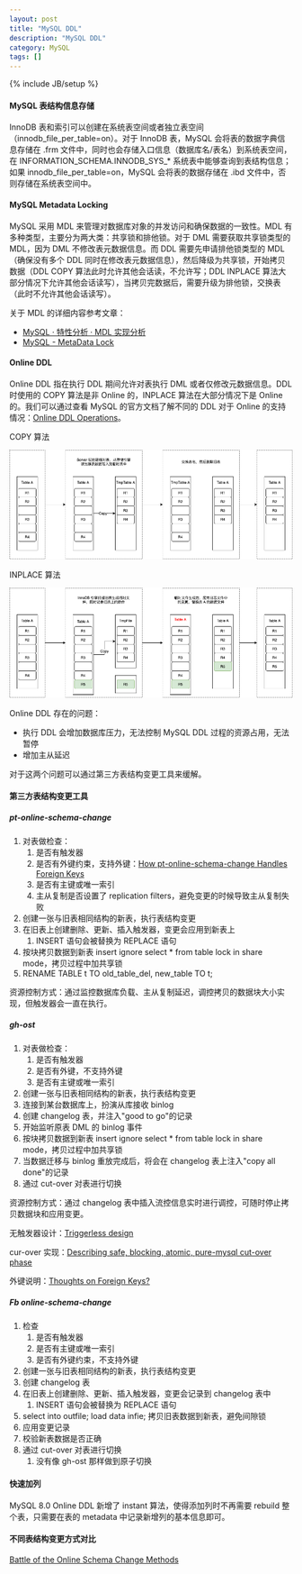 ```yaml
---
layout: post
title: "MySQL DDL"
description: "MySQL DDL"
category: MySQL
tags: []
---
```

{% include JB/setup %}

#### MySQL 表结构信息存储

InnoDB 表和索引可以创建在系统表空间或者独立表空间（innodb_file_per_table=on）。对于 InnoDB 表，MySQL 会将表的数据字典信息存储在 .frm 文件中，同时也会存储入口信息（数据库名/表名）到系统表空间，在 INFORMATION_SCHEMA.INNODB_SYS_* 系统表中能够查询到表结构信息；如果 innodb_file_per_table=on，MySQL 会将表的数据存储在 .ibd 文件中，否则存储在系统表空间中。

<!--more-->

#### MySQL Metadata Locking

MySQL 采用 MDL 来管理对数据库对象的并发访问和确保数据的一致性。MDL 有多种类型，主要分为两大类：共享锁和排他锁。对于 DML 需要获取共享锁类型的 MDL，因为 DML 不修改表元数据信息。而 DDL 需要先申请排他锁类型的 MDL（确保没有多个 DDL 同时在修改表元数据信息），然后降级为共享锁，开始拷贝数据（DDL COPY 算法此时允许其他会话读，不允许写；DDL INPLACE 算法大部分情况下允许其他会话读写），当拷贝完数据后，需要升级为排他锁，交换表（此时不允许其他会话读写）。

关于 MDL 的详细内容参考文章：

* [MySQL · 特性分析 · MDL 实现分析](http://mysql.taobao.org/monthly/2015/11/04/)
* [MySQL - MetaData Lock](https://cllc.fun/2019/06/15/mysql-metadata-lock/)

#### Online DDL

Online DDL 指在执行 DDL 期间允许对表执行 DML 或者仅修改元数据信息。DDL 时使用的 COPY 算法是非 Online 的，INPLACE 算法在大部分情况下是 Online 的。我们可以通过查看 MySQL 的官方文档了解不同的 DDL 对于 Online 的支持情况：[Online DDL Operations](https://dev.mysql.com/doc/refman/5.7/en/innodb-online-ddl-operations.html)。

COPY 算法

![](/assets/img/mysql-ddl-copy.png)

INPLACE 算法

![](/assets/img/mysql-ddl-inplace.png)

Online DDL 存在的问题：

* 执行 DDL 会增加数据库压力，无法控制 MySQL DDL 过程的资源占用，无法暂停
* 增加主从延迟

对于这两个问题可以通过第三方表结构变更工具来缓解。

#### 第三方表结构变更工具

##### pt-online-schema-change

1. 对表做检查：
    1. 是否有触发器
    2. 是否有外键约束，支持外键：[How pt-online-schema-change Handles Foreign Keys](https://www.percona.com/blog/2019/06/07/how-pt-online-schema-change-handles-foreign-keys/)
    3. 是否有主键或唯一索引
    4. 主从复制是否设置了 replication filters，避免变更的时候导致主从复制失败
2. 创建一张与旧表相同结构的新表，执行表结构变更
3. 在旧表上创建删除、更新、插入触发器，变更会应用到新表上
    1. INSERT 语句会被替换为 REPLACE 语句
4. 按块拷贝数据到新表 insert ignore select * from table lock in share mode，拷贝过程中加共享锁
5. RENAME TABLE t TO old_table_del, new_table TO t;

资源控制方式：通过监控数据库负载、主从复制延迟，调控拷贝的数据块大小实现，但触发器会一直在执行。

##### gh-ost

1. 对表做检查：
    1. 是否有触发器
    1. 是否有外键，不支持外键
    1. 是否有主键或唯一索引
2. 创建一张与旧表相同结构的新表，执行表结构变更
3. 连接到某台数据库上，扮演从库接收 binlog
4. 创建 changelog 表，并注入"good to go"的记录
5. 开始监听原表 DML 的 binlog 事件
6. 按块拷贝数据到新表 insert ignore select * from table lock in share mode，拷贝过程中加共享锁
7. 当数据迁移与 binlog 重放完成后，将会在 changelog 表上注入"copy all done"的记录
8. 通过 cut-over 对表进行切换

资源控制方式：通过 changelog 表中插入流控信息实时进行调控，可随时停止拷贝数据块和应用变更。

无触发器设计：[Triggerless design](https://github.com/github/gh-ost/blob/master/doc/triggerless-design.md)

cur-over 实现：[Describing safe, blocking, atomic, pure-mysql cut-over phase](https://github.com/github/gh-ost/issues/82)

外键说明：[Thoughts on Foreign Keys?](https://github.com/github/gh-ost/issues/331)

##### Fb online-schema-change

1. 检查
    1. 是否有触发器
    1. 是否有主键或唯一索引
    1. 是否有外键约束，不支持外键
2. 创建一张与旧表相同结构的新表，执行表结构变更
3. 创建 changelog 表
4. 在旧表上创建删除、更新、插入触发器，变更会记录到 changelog 表中
    1. INSERT 语句会被替换为 REPLACE 语句
5. select into outfile; load data infie; 拷贝旧表数据到新表，避免间隙锁
6. 应用变更记录
7. 校验新表数据是否正确
8. 通过 cut-over 对表进行切换
    1. 没有像 gh-ost 那样做到原子切换

#### 快速加列

MySQL 8.0 Online DDL 新增了 instant 算法，使得添加列时不再需要 rebuild 整个表，只需要在表的 metadata 中记录新增列的基本信息即可。

#### 不同表结构变更方式对比

[Battle of the Online Schema Change Methods](https://www.slideshare.net/MariaDB/m18-battle-of-the-online-schema-change-methods)